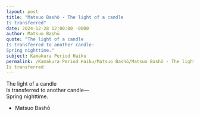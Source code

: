 ```yaml
---
layout: post
title: "Matsuo Bashō - The light of a candle  
Is transferred"
date: 2024-12-28 12:00:00 -0000
author: Matsuo Bashō
quote: "The light of a candle  
Is transferred to another candle—  
Spring nighttime."
subject: Kamakura Period Haiku
permalink: /Kamakura Period Haiku/Matsuo Bashō/Matsuo Bashō - The light of a candle  
Is transferred
---
```


The light of a candle  
Is transferred to another candle—  
Spring nighttime.

- Matsuo Bashō
